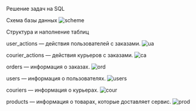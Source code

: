 Решение задач на SQL

Схема базы данных
![scheme](https://github.com/-)

Структура и наполнение таблиц

user_actions — действия пользователей с заказами. 
![ua](https://github.com/thepokerr/-)

courier_actions — действия курьеров с заказами.
![сa](https://github.com/-)

orders — информация о заказах.
![ord](https://github.com/-)

users — информация о пользователях.
![users](https://github.com/-)

couriers — информация о курьерах.
![cour](https://github.com/-)

products — информация о товарах, которые доставляет сервис.
![prod](https://github.com/-)
